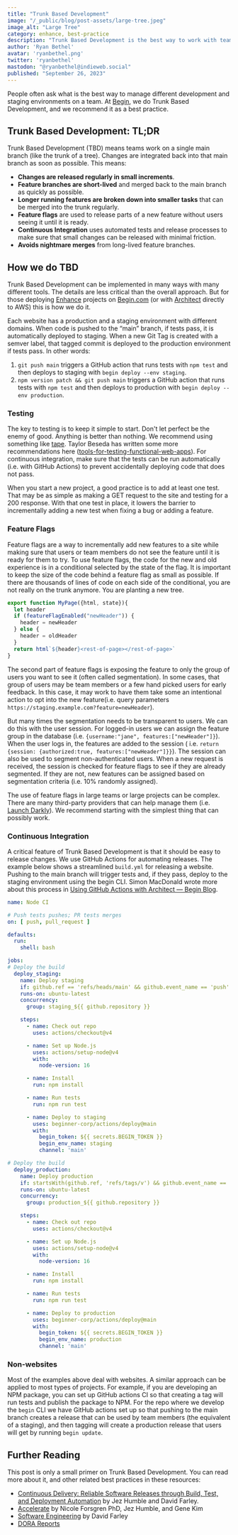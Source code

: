 ```yaml
---
title: "Trunk Based Development"
image: "/_public/blog/post-assets/large-tree.jpeg"
image_alt: "Large Tree"
category: enhance, best-practice
description: "Trunk Based Development is the best way to work with teams to build software. TBD means teams work on a single main branch (like the trunk of a tree), and changes are integrated back into that main branch as soon as possible."
author: 'Ryan Bethel'
avatar: 'ryanbethel.png'
twitter: 'ryanbethel'
mastodon: "@ryanbethel@indieweb.social"
published: "September 26, 2023"
---
```



People often ask what is the best way to manage different development and staging environments on a team.
At [Begin](https://begin.com), we do Trunk Based Development, and we recommend it as a best practice.


## Trunk Based Development: TL;DR

Trunk Based Development (TBD) means teams work on a single main branch (like the trunk of a tree).
Changes are integrated back into that main branch as soon as possible.
This means:


* **Changes are released regularly in small increments**.
* **Feature branches are short-lived** and merged back to the main branch as quickly as possible.
* **Longer running features are broken down into smaller tasks** that can be merged into the trunk regularly.
* **Feature flags** are used to release parts of a new feature without users seeing it until it is ready.
* **Continuous Integration** uses automated tests and release processes to make sure that small changes can be released with minimal friction.
* **Avoids nightmare merges** from long-lived feature branches.


## How we do TBD

Trunk Based Development can be implemented in many ways with many different tools.
The details are less critical than the overall approach.
But for those deploying [Enhance](https://enhance.dev) projects on [Begin.com](https://begin.com) (or with [Architect](https://arc.codes) directly to AWS) this is how we do it.


Each website has a production and a staging environment with different domains.
When code is pushed to the “main” branch, if tests pass, it is automatically deployed to staging.
When a new Git Tag is created with a semver label, that tagged commit is deployed to the production environment if tests pass.
In other words:



1. `git push main` triggers a GitHub action that runs tests with `npm test` and then deploys to staging with `begin deploy --env staging`.
2. `npm version patch && git push main` triggers a GitHub action that runs tests with `npm test` and then deploys to production with `begin deploy --env production`.


### Testing

The key to testing is to keep it simple to start.
Don't let perfect be the enemy of good.
Anything is better than nothing.
We recommend using something like [tape](https://github.com/ljharb/tape).
Taylor Beseda has written some more recommendations here ([tools-for-testing-functional-web-apps](https://begin.com/blog/posts/2021-12-09-tools-for-testing-functional-web-apps)).
For continuous integration, make sure that the tests can be run automatically (i.e. with GitHub Actions) to prevent accidentally deploying code that does not pass.


When you start a new project, a good practice is to add at least one test.
That may be as simple as making a GET request to the site and testing for a 200 response.
With that one test in place, it lowers the barrier to incrementally adding a new test when fixing a bug or adding a feature.


### Feature Flags

Feature flags are a way to incrementally add new features to a site while making sure that users or team members do not see the feature until it is ready for them to try.
To use feature flags, the code for the new and old experience is in a conditional selected by the state of the flag.
It is important to keep the size of the code behind a feature flag as small as possible.
If there are thousands of lines of code on each side of the conditional, you are not really on the trunk anymore.
You are planting a new tree.

<begin-code filename="/app/pages/mypage.mjs">

```javascript
export function MyPage({html, state}){
  let header
  if (featureFlagEnabled("newHeader")) {
    header = newHeader
  } else {
    header = oldHeader
  }
  return html`${header}<rest-of-page></rest-of-page>`
}
```

</begin-code>


The second part of feature flags is exposing the feature to only the group of users you want to see it (often called segmentation).
In some cases, that group of users may be team members or a few hand picked users for early feedback.
In this case, it may work to have them take some an intentional action to opt into the new feature(i.e.
query parameters `https://staging.example.com?feature=newHeader`).


But many times the segmentation needs to be transparent to users.
We can do this with the user session.
For logged-in users we can assign the feature group in the database (i.e. `{username:"jane", features:["newHeader"]}`).
When the user logs in, the features are added to the session ( i.e. `return {session: {authorized:true, features:["newHeader"]}}`).
The session can also be used to segment non-authenticated users.
When a new request is received, the session is checked for feature flags to see if they are already segmented.
If they are not, new features can be assigned based on segmentation criteria (i.e. 10% randomly assigned).


The use of feature flags in large teams or large projects can be complex.
There are many third-party providers that can help manage them (i.e. [Launch Darkly](https://launchdarkly.com/)).
We recommend starting with the simplest thing that can possibly work.



### Continuous Integration

A critical feature of Trunk Based Development is that it should be easy to release changes.
We use GitHub Actions for automating releases.
The example below shows a streamlined `build.yml` for releasing a website.
Pushing to the main branch will trigger tests and, if they pass, deploy to the staging environment using the begin CLI.
Simon MacDonald wrote more about this process in [Using GitHub Actions with Architect — Begin Blog](https://begin.com/blog/posts/2022-04-22-using-github-actions-with-architect).


<begin-code filename=".github/workflow/build.yml">

```yaml
name: Node CI

# Push tests pushes; PR tests merges
on: [ push, pull_request ]

defaults:
  run:
    shell: bash

jobs:
# Deploy the build
  deploy_staging:
    name: Deploy staging
    if: github.ref == 'refs/heads/main' && github.event_name == 'push' # Don't run twice for PRs (for now)
    runs-on: ubuntu-latest
    concurrency:
      group: staging_${{ github.repository }}

    steps:
      - name: Check out repo
        uses: actions/checkout@v4

      - name: Set up Node.js
        uses: actions/setup-node@v4
        with:
          node-version: 16

      - name: Install
        run: npm install

      - name: Run tests
        run: npm run test

      - name: Deploy to staging
        uses: beginner-corp/actions/deploy@main
        with:
          begin_token: ${{ secrets.BEGIN_TOKEN }}
          begin_env_name: staging
          channel: 'main'

# Deploy the build
  deploy_production:
    name: Deploy production
    if: startsWith(github.ref, 'refs/tags/v') && github.event_name == 'push' # Don't run twice for PRs (for now)
    runs-on: ubuntu-latest
    concurrency:
      group: production_${{ github.repository }}

    steps:
      - name: Check out repo
        uses: actions/checkout@v4

      - name: Set up Node.js
        uses: actions/setup-node@v4
        with:
          node-version: 16

      - name: Install
        run: npm install

      - name: Run tests
        run: npm run test

      - name: Deploy to production
        uses: beginner-corp/actions/deploy@main
        with:
          begin_token: ${{ secrets.BEGIN_TOKEN }}
          begin_env_name: production
          channel: 'main'
```

</begin-code>

### Non-websites

Most of the examples above deal with websites.
A similar approach can be applied to most types of projects.
For example, if you are developing an NPM package, you can set up GitHub actions CI so that creating a tag will run tests and publish the package to NPM.
For the repo where we develop the `begin` CLI we have GitHub actions set up so that pushing to the main branch creates a release that can be used by team members (the equivalent of a staging), and then tagging will create a production release that users will get by running `begin update`.



## Further Reading

This post is only a small primer on Trunk Based Development.
You can read more about it, and other related best practices in these resources:



* [Continuous Delivery: Reliable Software Releases through Build, Test, and Deployment Automation](https://www.amazon.com/Continuous-Delivery-Deployment-Automation-Addison-Wesley-ebook/dp/B003YMNVC0) by Jez Humble and David Farley.
* [Accelerate](https://www.amazon.com/Accelerate-Building-Performing-Technology-Organizations/dp/B07BMBYHXL) by Nicole Forsgren PhD, Jez Humble, and Gene Kim
* [Software Engineering](https://www.amazon.com/Modern-Software-Engineering-Better-Faster/dp/B0BLXCXT3R) by  David Farley
* [DORA Reports](https://dora.dev/publications/)
